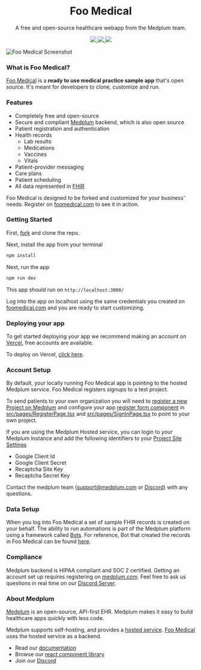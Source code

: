 <h1 align="center">Foo Medical</h1>
<p align="center">A free and open-source healthcare webapp from the Medplum team.</p>
<p align="center">
  <a href="https://github.com/medplum/foomedical/actions">
    <img src="https://github.com/medplum/foomedical/actions/workflows/build.yml/badge.svg" />
  </a>
  <a href="https://github.com/medplum/foomedical/blob/main/LICENSE.txt">
    <img src="https://img.shields.io/badge/license-Apache-blue.svg" />
  </a>
  <a href="https://sonarcloud.io/project/overview?id=medplum_foomedical">
    <img src="https://sonarcloud.io/api/project_badges/measure?project=medplum_foomedical&metric=alert_status&token=3760929adde88ce7da87782be8d811f8b5cec0f4" />
  </a>
</p>

![Foo Medical Screenshot](screenshot.png)

### What is Foo Medical?

[Foo Medical](https://foomedical.com/) is a **ready to use medical practice sample app** that's open source. It's meant for developers to clone, customize and run.

### Features

- Completely free and open-source
- Secure and compliant [Medplum](https://www.medplum.com) backend, which is also open source
- Patient registration and authentication
- Health records
  - Lab results
  - Medications
  - Vaccines
  - Vitals
- Patient-provider messaging
- Care plans
- Patient scheduling
- All data represented in [FHIR](https://hl7.org/FHIR/)

Foo Medical is designed to be forked and customized for your business' needs. Register on [foomedical.com](https://foomedical.com/) to see it in action.

### Getting Started

First, [fork](https://github.com/medplum/foomedical/fork) and clone the repo.

Next, install the app from your terminal

```bash
npm install
```

Next, run the app

```bash
npm run dev
```

This app should run on `http://localhost:3000/`

Log into the app on localhost using the same credentials you created on [foomedical.com](https://foomedical.com/) and you are ready to start customizing.

### Deploying your app

To get started deploying your app we recommend making an account on [Vercel](https://vercel.com/), free accounts are available.

To deploy on Vercel, [click here](https://vercel.com/new/clone?s=https%3A%2F%2Fgithub.com%2Fmedplum%2Ffoomedical&showOptionalTeamCreation=false).

### Account Setup

By default, your locally running Foo Medical app is pointing to the hosted Medplum service. Foo Medical registers signups to a test project.

To send patients to your own organization you will need to [register a new Project on Medplum](https://docs.medplum.com/tutorials/app/register) and configure your app [register form component](https://docs.medplum.com/storybook/index.html?path=/docs/medplum-registerform--basic) in [src/pages/RegisterPage.tsx](https://github.com/medplum/foomedical/blob/main/src/pages/RegisterPage.tsx#L23-L29) and [src/pages/SignInPage.tsx](https://github.com/medplum/foomedical/blob/221dda547b977205cf185131f592fb937535148a/src/pages/SignInPage.tsx#L22-L26) to point to your own project.

If you are using the Medplum Hosted service, you can login to your Medplum Instance and add the following identifiers to your [Project Site Settings](https://app.medplum.com/admin/sites)

- Google Client Id
- Google Client Secret
- Recaptcha Site Key
- Recaptcha Secret Key

Contact the medplum team ([support@medplum.com](mailto:support@medplum.com) or [Discord](https://discord.gg/UBAWwvrVeN])) with any questions.

### Data Setup

When you log into Foo Medical a set of sample FHIR records is created on your behalf. The ability to run automations is part of the Medplum platform using a framework called [Bots](https://docs.medplum.com/app/bots). For reference, Bot that created the records in Foo Medical can be found [here](https://github.com/medplum/medplum-demo-bots/blob/main/src/examples/sample-account-setup.ts).

### Compliance

Medplum backend is HIPAA compliant and SOC 2 certified. Getting an account set up requires registering on [medplum.com](https://www.medplum.com/). Feel free to ask us questions in real time on our [Discord Server](https://discord.gg/UBAWwvrVeN).

### About Medplum

[Medplum](https://www.medplum.com/) is an open-source, API-first EHR. Medplum makes it easy to build healthcare apps quickly with less code.

Medplum supports self-hosting, and provides a [hosted service](https://app.medplum.com/). [Foo Medical](https://foomedical.com/) uses the hosted service as a backend.

- Read our [documentation](https://docs.medplum.com/)
- Browse our [react component library](https://docs.medplum.com/storybook/index.html?)
- Join our [Discord](https://discord.gg/UBAWwvrVeN)
